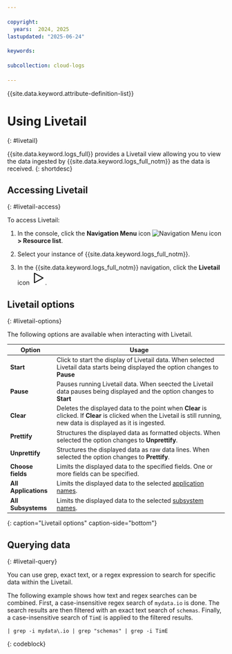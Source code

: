 ```yaml
---

copyright:
  years:  2024, 2025
lastupdated: "2025-06-24"

keywords:

subcollection: cloud-logs

---
```


{{site.data.keyword.attribute-definition-list}}

# Using Livetail
{: #livetail}

{{site.data.keyword.logs_full}} provides a Livetail view allowing you to view the data ingested by {{site.data.keyword.logs_full_notm}} as the data is received.
{: shortdesc}

## Accessing Livetail
{: #livetail-access}

To access Livetail:

1. In the console, click the **Navigation Menu** icon ![Navigation Menu icon](../icons/icon_hamburger.svg) **> Resource list**.

2. Select your instance of {{site.data.keyword.logs_full_notm}}.

3. In the {{site.data.keyword.logs_full_notm}} navigation, click the **Livetail** icon ![Livetail icon](/icons/livetail.svg "Livetail").

## Livetail options
{: #livetail-options}

The following options are available when interacting with Livetail.

| Option | Usage |
|--------|-------|
| **Start** | Click to start the display of Livetail data. When selected Livetail data starts being displayed the option changes to **Pause** |
| **Pause** | Pauses running Livetail data. When seected the Livetail data pauses being displayed and the option changes to **Start** |
| **Clear** | Deletes the displayed data to the point when **Clear** is clicked. If **Clear** is clicked when the Livetail is still running, new data is displayed as it is ingested. |
| **Prettify** | Structures the displayed data as formatted objects. When selected the option changes to **Unprettify**.|
| **Unprettify** | Structures the displayed data as raw data lines. When selected the option changes to **Prettify**. |
| **Choose fields** | Limits the displayed data to the specified fields. One or more fields can be specified.
| **All Applications** | Limits the displayed data to the selected [application names](/docs/cloud-logs?topic=cloud-logs-metadata#md-app-name). |
| **All Subsystems** | Limits the displayed data to the selected [subsystem names](/docs/cloud-logs?topic=cloud-logs-metadata#md-sys-name). |
{: caption="Livetail options" caption-side="bottom"}

## Querying data
{: #livetail-query}

You can use grep, exact text, or a regex expression to search for specific data within the Livetail.

The following example shows how text and regex searches can be combined. First, a case-insensitive regex search of `mydata.io` is done. The search results are then filtered with an exact text search of `schemas`. Finally, a case-insensitive search of `TimE` is applied to the filtered results.

```text
| grep -i mydata\.io | grep "schemas" | grep -i TimE
```
{: codeblock}

